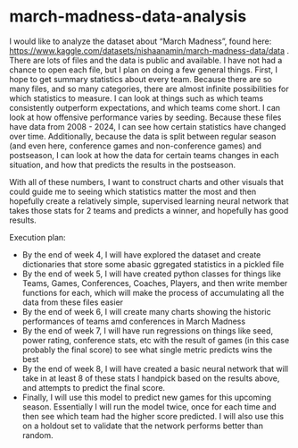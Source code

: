 # march-madness-data-analysis
I would like to analyze the dataset about “March Madness”, found here: https://www.kaggle.com/datasets/nishaanamin/march-madness-data/data . There are lots of files and the data is public and available. I have not had a chance to open each file, but I plan on doing a few general things. First, I hope to get summary statistics about every team. Because there are so many files, and so many categories, there are almost infinite possibilities for which statistics to measure. I can look at things such as which teams consistently outperform expectations, and which teams come short. I can look at how offensive performance varies by seeding. Because these files have data from 2008 - 2024, I can see how certain statistics have changed over time. Additionally, because the data is split between regular season (and even here, conference games and non-conference games) and postseason, I can look at how the data for certain teams changes in each situation, and how that predicts the results in the postseason.

With all of these numbers, I want to construct charts and other visuals that could guide me to seeing which statistics matter the most and then hopefully create a relatively simple, supervised learning neural network that takes those stats for 2 teams and predicts a winner, and hopefully has good results.


Execution plan:
* By the end of week 4, I will have explored the dataset and create dictionaries that store some abasic ggregated statistics in a pickled file
* By the end of week 5, I will have created python classes for things like Teams, Games, Conferences, Coaches, Players, and then write member functions for each, which will make the process of accumulating all the data from these files easier
* By the end of week 6, I will create many charts showing the historic performances of teams amd conferences in March Madness
* By the end of week 7, I will have run regressions on things like seed, power rating, conference stats, etc with the result of games (in this case probably the final score) to see what single metric predicts wins the best
* By the end of week 8, I will have created a basic neural network that will take in at least 8 of these stats I handpick based on the results above, and attempts to predict the final score.
* Finally, I will use this model to predict new games for this upcoming season. Essentially I will run the model twice, once for each time and then see which team had the higher score predicted. I will also use this on a holdout set to validate that the network performs better than random.
